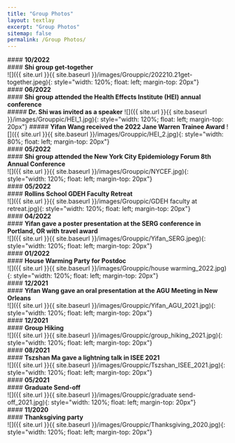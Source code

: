 ```yaml
---
title: "Group Photos"
layout: textlay
excerpt: "Group Photos"
sitemap: false
permalink: /Group Photos/
---
```

<div class="row">
<div class="col-sm-1 clearfix">
#### <b>10/2022</b>     
</div>
<div class="col-sm-10 clearfix">
#### <b>Shi group get-together</b><br/>
</div>
</div>
<div class="row">
<div class="col-sm-6 clearfix">
![]({{ site.url }}{{ site.baseurl }}/images/Grouppic/202210.21get-together.jpeg){: style="width: 120%; float: left; margin-top: 20px"}
</div>
</div>

<div class="row">
<div class="col-sm-1 clearfix">
#### <b>06/2022</b>     
</div>
<div class="col-sm-10 clearfix">
#### <b>Shi group attended the Health Effects Institute (HEI) annual conference</b><br/>
</div>
</div>
<div class="row">
<div class="col-sm-6 clearfix">
##### <b>Dr. Shi was invited as a speaker</b>
![]({{ site.url }}{{ site.baseurl }}/images/Grouppic/HEI_1.jpg){: style="width: 120%; float: left; margin-top: 20px"}
##### <b>Yifan Wang received the 2022 Jane Warren Trainee Award</b>
![]({{ site.url }}{{ site.baseurl }}/images/Grouppic/HEI_2.jpg){: style="width: 80%; float: left; margin-top: 20px"}
</div>
</div>

<div class="row">
<div class="col-sm-1 clearfix">
#### <b>05/2022</b>     
</div>
<div class="col-sm-10 clearfix">
#### <b>Shi group attended the New York City Epidemiology Forum 8th Annual Conference</b><br/>
</div>
</div>
<div class="row">
<div class="col-sm-6 clearfix">
![]({{ site.url }}{{ site.baseurl }}/images/Grouppic/NYCEF.jpg){: style="width: 120%; float: left; margin-top: 20px"}
</div>
</div>

<div class="row">
<div class="col-sm-1 clearfix">
#### <b>05/2022</b>     
</div>
<div class="col-sm-10 clearfix">
#### <b>Rollins School GDEH Faculty Retreat</b><br/>
</div>
</div>
<div class="row">
<div class="col-sm-6 clearfix">
![]({{ site.url }}{{ site.baseurl }}/images/Grouppic/GDEH faculty at retreat.jpg){: style="width: 120%; float: left; margin-top: 20px"}
</div>
</div>

<div class="row">
<div class="col-sm-1 clearfix">
#### <b>04/2022</b>     
</div>
<div class="col-sm-10 clearfix">
#### <b>Yifan gave a poster presentation at the SERG conference in Portland, OR with travel award</b><br/>
</div>
</div>
<div class="row">
<div class="col-sm-6 clearfix">
![]({{ site.url }}{{ site.baseurl }}/images/Grouppic/Yifan_SERG.jpeg){: style="width: 120%; float: left; margin-top: 20px"}
</div>
</div>

<div class="row">
<div class="col-sm-1 clearfix">
#### <b>01/2022</b>     
</div>
<div class="col-sm-10 clearfix">
#### <b>House Warming Party for Postdoc</b><br/>
</div>
</div>
<div class="row">
<div class="col-sm-6 clearfix">
![]({{ site.url }}{{ site.baseurl }}/images/Grouppic/house warming_2022.jpg){: style="width: 120%; float: left; margin-top: 20px"}
</div>
</div>

<div class="row">
<div class="col-sm-1 clearfix">
#### <b>12/2021</b>     
</div>
<div class="col-sm-10 clearfix">
#### <b>Yifan Wang gave an oral presentation at the AGU Meeting in New Orleans</b><br/>
</div>
</div>
<div class="row">
<div class="col-sm-6 clearfix">
![]({{ site.url }}{{ site.baseurl }}/images/Grouppic/Yifan_AGU_2021.jpg){: style="width: 120%; float: left; margin-top: 20px"}
</div>
</div>

<div class="row">
<div class="col-sm-1 clearfix">
#### <b>12/2021</b>     
</div>
<div class="col-sm-10 clearfix">
#### <b>Group Hiking</b><br/>
</div>
</div>
<div class="row">
<div class="col-sm-6 clearfix">
![]({{ site.url }}{{ site.baseurl }}/images/Grouppic/group_hiking_2021.jpg){: style="width: 120%; float: left; margin-top: 20px"}
</div>
</div>

<div class="row">
<div class="col-sm-1 clearfix">
#### <b>08/2021</b>     
</div>
<div class="col-sm-10 clearfix">
#### <b>Tszshan Ma gave a lightning talk in ISEE 2021</b><br/>
</div>
</div>
<div class="row">
<div class="col-sm-6 clearfix">
![]({{ site.url }}{{ site.baseurl }}/images/Grouppic/Tszshan_ISEE_2021.jpg){: style="width: 120%; float: left; margin-top: 20px"}
</div>
</div>

<div class="row">
<div class="col-sm-1 clearfix">
#### <b>05/2021</b>     
</div>
<div class="col-sm-10 clearfix">
#### <b>Graduate Send-off</b><br/>
</div>
</div>
<div class="row">
<div class="col-sm-6 clearfix">
![]({{ site.url }}{{ site.baseurl }}/images/Grouppic/graduate send-off_2021.jpg){: style="width: 120%; float: left; margin-top: 20px"}
</div>
</div>

<div class="row">
<div class="col-sm-1 clearfix">
#### <b>11/2020</b>     
</div>
<div class="col-sm-10 clearfix">
#### <b>Thanksgiving party</b><br/>
</div>
</div>
<div class="row">
<div class="col-sm-6 clearfix">
![]({{ site.url }}{{ site.baseurl }}/images/Grouppic/Thanksgiving_2020.jpg){: style="width: 120%; float: left; margin-top: 20px"}
</div>
</div>
<p></p>
